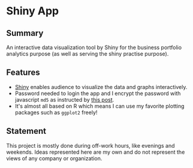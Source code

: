 # Shiny App

## Summary
An interactive data visualization tool by Shiny for the business portfolio analytics purpose (as well as serving the shiny practise purpose). 

## Features
- [Shiny](http://shiny.rstudio.com/) enables audience to visualize the data and graphs interactively.
- Password needed to login the app and I encrypt the password with javascript `md5` as instructed by [this post](http://stackoverflow.com/questions/28987622/starting-shiny-app-after-password-input).
- It's almost all based on R which means I can use my favorite plotting packages such as `ggplot2` freely!

## Statement
This project is mostly done during off-work hours, like evenings and weekends. Ideas represented here are my own and do not represent the views of any company or organization. 
